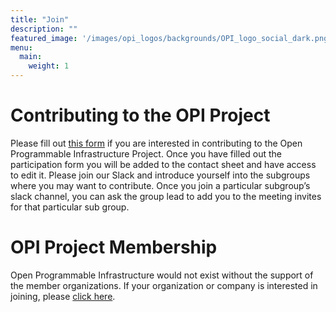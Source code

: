 ```yaml
---
title: "Join"
description: ""
featured_image: '/images/opi_logos/backgrounds/OPI_logo_social_dark.png'
menu:
  main:
    weight: 1
---
```


# Contributing to the OPI Project

Please fill out [this form](https://docs.google.com/forms/d/e/1FAIpQLSdYilTsg74EZCh2_5G6dPtNd0z3EQv4Pc63brUUpM1XMQkzMg/viewform?usp=sf_link)
if you are interested in contributing to the Open Programmable Infrastructure
Project. Once you have filled out the participation form you will be added to
the contact sheet and have access to edit it. Please join our Slack and
introduce yourself into the subgroups where you may want to contribute. Once
you join a particular subgroup’s slack channel, you can ask the group lead to
add you to the meeting invites for that particular sub group.

# OPI Project Membership

Open Programmable Infrastructure would not exist without the support of the
member organizations. If your organization or company is interested in joining,
please [click here](https://enrollment.lfx.linuxfoundation.org/?project=opifund).
